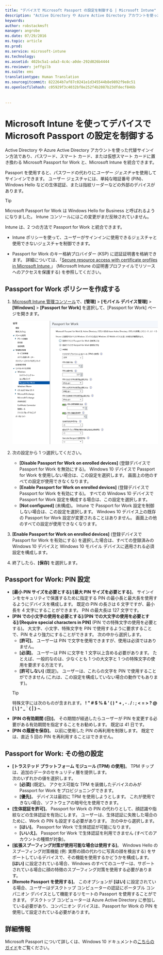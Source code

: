 ```yaml
---
title: "デバイスで Microsoft Passport の設定を制御する | Microsoft Intune"
description: "Active Directory や Azure Active Directory アカウントを使った代替サインイン方法であり、パスワード、スマート カード、または仮想スマート カードに置き換わる Microsoft Passport for Work と Intune を統合する方法について説明します。"
keywords: 
author: robstackmsft
manager: angrobe
ms.date: 07/29/2016
ms.topic: article
ms.prod: 
ms.service: microsoft-intune
ms.technology: 
ms.assetid: 402bc5a1-ada3-4c4c-a0de-292d026b4444
ms.reviewer: jeffgilb
ms.suite: ems
translationtype: Human Translation
ms.sourcegitcommit: 822264b7af87c0241e1d345544b8e9892f9e8c51
ms.openlocfilehash: c05929f3c4032bf8e252f4b2087b23dfdecf846b


---
```


# Microsoft Intune を使ってデバイスで Microsoft Passport の設定を制御する
Active Directory や Azure Active Directory アカウントを使った代替サインイン方法であり、パスワード、スマート カード、または仮想スマート カードに置き換わる Microsoft Passport for Work と、Microsoft Intune を統合できます。

Passport を使用すると、パスワードの代わりに*ユーザー ジェスチャ*を使用してサインインできます。 ユーザー ジェスチャには、単純な暗証番号 (PIN)、Windows Hello などの生体認証、または指紋リーダーなどの外部のデバイスがあります。

>[!TIP]
>Microsoft Passport for Work は Windows Hello for Business と呼ばれるようになりました。 Intune コンソールにはこの変更がまだ反映されていません。

Intune は、2 つの方法で Passport for Work と統合できます。

-   Intune ポリシーを使って、ユーザーがサインインに使用できるジェスチャと使用できないジェスチャを制御できます。

-   Passport for Work のキー格納プロバイダー (KSP) に認証証明書を格納できます。 詳細については、「[Secure resource access with certificate profiles in Microsoft Intune ](secure-resource-access-with-certificate-profiles.md)」 (Microsoft Intune の証明書プロファイルでリソースへのアクセスを保護する) を参照してください。

## Passport for Work ポリシーを作成する

1.  [Microsoft Intune 管理コンソール](https://manage.microsoft.com)で、**[管理]** &gt; **[モバイル デバイス管理]** &gt; **[Windows]** &gt; **[Passport for Work]** を選択して、[Passport for Work] ページを開きます。

    ![[Passport for Work] ページ](../media/passport.png)

2.  次の設定から 1 つ選択してください。
    - **[Disable Passport for Work on enrolled devices]** (登録デバイスで Passport for Work を無効にする)。 Windows 10 デバイスで Passport for Work を使用しない場合は、この設定を選択します。 画面上の他のすべての設定が使用できなくなります。
    - **[Enable Passport for Work on enrolled devices]** (登録デバイスで Passport for Work を有効にする)。 すべての Windows 10 デバイスで Passport for Work 設定を構成する場合は、この設定を選択します。
    - **[Not configured]** (未構成)。 Intune で Passport for Work 設定を制御しない場合は、この設定を選択します。 Windows 10 デバイス上の既存の Passport for Work 設定が変更されることはありません。 画面上の他のすべての設定が使用できなくなります。
3.  **[Enable Passport for Work on enrolled devices]** (登録デバイスで Passport for Work を有効にする) を選択した場合は、すべての登録済みの Windows 10 デバイスと Windows 10 モバイル デバイスに適用される必須設定を構成します。
4.  終了したら、**[保存]** を選択します。

## Passport for Work: PIN 設定


- **[最小 PIN サイズを必要とする]**/**[最大 PIN サイズを必要とする]**。 サインインをセキュリティで保護するために指定する PIN の最小長と最大長を使用するようにデバイスを構成します。 既定の PIN の長さは 6 文字ですが、最小長を 4 文字にすることができます。 PIN の最大長は 127 文字です。
- **[PIN での小文字の使用を必要とする]**/**[PIN での大文字の使用を必要とする]**/**[Require special characters in PIN]** (PIN での特殊文字の使用を必要とする)。 大文字、小文字、特殊文字を PIN で使用するように要求することで、PIN をより強力にすることができます。 次の中から選択します。
    - **[許可]**。 ユーザーは PIN で文字を使用できますが、使用は必須ではありません。
    - **[必須]**。 ユーザーは PIN に文字を 1 文字以上含める必要があります。 たとえば、一般的なのは、少なくとも 1 つの大文字と 1 つの特殊文字の使用を要求する方法です。
    - **[許可しない]** (既定)。 ユーザーは、これらの文字を PIN で使用することができません  (これは、この設定を構成していない場合の動作でもあります)。
    > [!TIP]
    > 特殊文字には次のものが含まれます。 **! " # $ % &amp; ' ( ) &#42; + , - . / : ; &lt; = &gt; ? @ [ \ ] ^ _ &#96; { &#124; } ~**.
- **[PIN の有効期間 (日)]**。 その期間が経過したらユーザーが PIN を変更する必要がある有効期間を指定することをお勧めします。 既定は 41 日です。
- **[PIN の履歴を保存]**。 以前に使用した PIN の再利用を制限します。 既定では、直近 5 回の PIN を再利用することはできません。


## Passport for Work: その他の設定

- **[トラステッド プラットフォーム モジュール (TPM) の使用]**。 TPM チップは、追加のデータのセキュリティ層を提供します。<br>次のいずれかの値を選択します。
    - **[必須]** (既定)。 アクセス可能な TPM を装備したデバイスのみが Passport for Work をプロビジョニングできます。
    - **[優先]**。 デバイスは最初に TPM を使用しようとします。 これが使用できない場合、ソフトウェアの暗号化を使用できます。
- **[生体認証を許可]**。 Passport for Work の PIN の代わりとして、顔認識や指紋などの生体認証を有効にします。 ユーザーは、生体認証に失敗した場合のために、Work の PIN も設定する必要があります。 次の中から選択します。
    - **[はい]**。 Passport for Work で生体認証が可能になります。
    - **[いいえ]**。 Passport for Work で生体認証を利用できません (すべてのアカウントの種類が対象)。
- **[拡張スプーフィング対策が使用可能な場合は使用する]**。 Windows Hello のスプーフィング対策機能 (例: 実際の顔の代わりに写真の顔を検出する) をサポートしているデバイスで、その機能を使用するかどうかを構成します。<br>**[はい]** に設定されている場合、Windows のすべてのユーザーは、サポートされている場合に顔の特徴のスプーフィング対策を使用する必要があります。
- **[Remote Passport を使用する]**。 このオプションが **[はい]** に設定されている場合、ユーザーはデスクトップ コンピューターの認証にポータブル コンパニオン デバイスとして機能するリモートの Passport を使用することができます。 デスクトップ コンピューターは Azure Active Directory に参加している必要があり、コンパニオン デバイスは、Passport for Work の PIN を使用して設定されている必要があります。

## 詳細情報
Microsoft Passport について詳しくは、Windows 10 ドキュメントの[こちらのガイド](https://technet.microsoft.com/library/mt589441.aspx)をご覧ください。



<!--HONumber=Aug16_HO1-->


